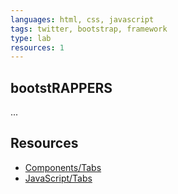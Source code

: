 ```yaml
---
languages: html, css, javascript
tags: twitter, bootstrap, framework
type: lab
resources: 1
---
```


## bootstRAPPERS

...

## Resources
- [Components/Tabs](http://getbootstrap.com/components/#nav-tabs)
- [JavaScript/Tabs](http://getbootstrap.com/javascript/#tabs)